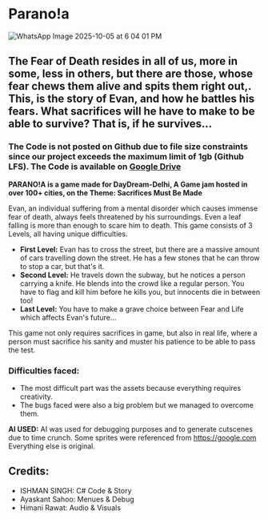 # Parano!a
![WhatsApp Image 2025-10-05 at 6 04 01 PM](https://github.com/user-attachments/assets/b949652c-4271-4be2-8cb8-a8a7a1dd8236)

## The Fear of Death resides in all of us, more in some, less in others, but there are those, whose fear chews them alive and spits them right out,. This, is the story of Evan, and how he battles his fears. What sacrifices will he have to make to be able to survive? That is, if he survives...

### The Code is not posted on Github due to file size constraints since our project exceeds the maximum limit of 1gb (Github LFS). The Code is available on [Google Drive](https://drive.google.com/drive/folders/16VOHa13srXDOH59-SWoYbunid6Ys9gIC?usp=sharing)

**PARANO!A is a game made for DayDream-Delhi, A Game jam hosted in over 100+ cities, on the Theme: Sacrifices Must Be Made**

Evan, an individual suffering from a mental disorder which causes immense fear of death, always feels threatened by his surroundings. Even a leaf falling is more than enough to scare him to death. This game consists of 3 Levels, all having unique difficulties.

- **First Level:** Evan has to cross the street, but there are a massive amount of cars travelling down the street. He has a few stones that he can throw to stop a car, but that's it.
- **Second Level:** He travels down the subway, but he notices a person carrying a knife. He blends into the crowd like a regular person. You have to flag and kill him before he kills you, but innocents die in between too!
- **Last Level:** You have to make a grave choice between Fear and Life which affects Evan's future...

This game not only requires sacrifices in game, but also in real life, where a person must sacrifice his sanity and muster his patience to be able to pass the test.

### Difficulties faced:
- The most difficult part was the assets because everything requires creativity.
- The bugs faced were also a big problem but we managed to overcome them.


**AI USED:**
AI was used for debugging purposes and to generate cutscenes due to time crunch.
Some sprites were referenced from https://google.com
Everything else is original.

## Credits:
- ISHMAN SINGH: C# Code & Story
- Ayaskant Sahoo: Menues & Debug
- Himani Rawat: Audio & Visuals
